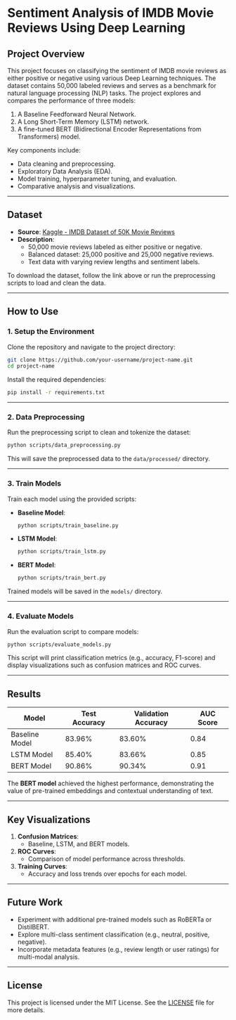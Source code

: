# **Sentiment Analysis of IMDB Movie Reviews Using Deep Learning**

## **Project Overview**
This project focuses on classifying the sentiment of IMDB movie reviews as either positive or negative using various Deep Learning techniques. The dataset contains 50,000 labeled reviews and serves as a benchmark for natural language processing (NLP) tasks. The project explores and compares the performance of three models:
1. A Baseline Feedforward Neural Network.
2. A Long Short-Term Memory (LSTM) network.
3. A fine-tuned BERT (Bidirectional Encoder Representations from Transformers) model.

Key components include:
- Data cleaning and preprocessing.
- Exploratory Data Analysis (EDA).
- Model training, hyperparameter tuning, and evaluation.
- Comparative analysis and visualizations.

---

## **Dataset**
- **Source**: [Kaggle - IMDB Dataset of 50K Movie Reviews](https://www.kaggle.com/datasets/lakshmi25npathi/imdb-dataset-of-50k-movie-reviews)
- **Description**:
  - 50,000 movie reviews labeled as either positive or negative.
  - Balanced dataset: 25,000 positive and 25,000 negative reviews.
  - Text data with varying review lengths and sentiment labels.

To download the dataset, follow the link above or run the preprocessing scripts to load and clean the data.

---

## **How to Use**
### 1. **Setup the Environment**
Clone the repository and navigate to the project directory:
```bash
git clone https://github.com/your-username/project-name.git
cd project-name
```

Install the required dependencies:
```bash
pip install -r requirements.txt
```

---

### 2. **Data Preprocessing**
Run the preprocessing script to clean and tokenize the dataset:
```bash
python scripts/data_preprocessing.py
```

This will save the preprocessed data to the `data/processed/` directory.

---

### 3. **Train Models**
Train each model using the provided scripts:
- **Baseline Model**:
  ```bash
  python scripts/train_baseline.py
  ```
- **LSTM Model**:
  ```bash
  python scripts/train_lstm.py
  ```
- **BERT Model**:
  ```bash
  python scripts/train_bert.py
  ```

Trained models will be saved in the `models/` directory.

---

### 4. **Evaluate Models**
Run the evaluation script to compare models:
```bash
python scripts/evaluate_models.py
```

This script will print classification metrics (e.g., accuracy, F1-score) and display visualizations such as confusion matrices and ROC curves.

---

## **Results**
| Model          | Test Accuracy | Validation Accuracy | AUC Score |
|-----------------|---------------|---------------------|-----------|
| Baseline Model | 83.96%        | 83.60%             | 0.84      |
| LSTM Model     | 85.40%        | 83.66%             | 0.85      |
| BERT Model     | 90.86%        | 90.34%             | 0.91      |

The **BERT model** achieved the highest performance, demonstrating the value of pre-trained embeddings and contextual understanding of text.

---

## **Key Visualizations**
1. **Confusion Matrices**:
   - Baseline, LSTM, and BERT models.
2. **ROC Curves**:
   - Comparison of model performance across thresholds.
3. **Training Curves**:
   - Accuracy and loss trends over epochs for each model.

---

## **Future Work**
- Experiment with additional pre-trained models such as RoBERTa or DistilBERT.
- Explore multi-class sentiment classification (e.g., neutral, positive, negative).
- Incorporate metadata features (e.g., review length or user ratings) for multi-modal analysis.

---

## **License**
This project is licensed under the MIT License. See the [LICENSE](LICENSE) file for more details.